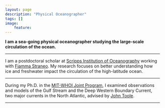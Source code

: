 ```yaml
---
layout: page
description: "Physical Oceanographer"
tags: []
image: 
    feature:
---
```


**I am a sea-going physical oceanographer studying the large-scale circulation of the ocean.**

---

I am a postdoctoral scholar at [Scripps Institution of Oceanography](https://scripps.ucsd.edu/) working with [Fiamma Straneo](https://twitter.com/fstraneo). My research focuses on better understanding how ice and freshwater impact the circulation of the high-latitude ocean. 

---

During my Ph.D. in the [MIT-WHOI Joint Program](https://mit.whoi.edu/), I examined observations and models of the Gulf Stream and the Deep Western Boundary Current, two major currents in the North Atlantic, advised by [John Toole](https://www2.whoi.edu/staff/jtoole/).


---
